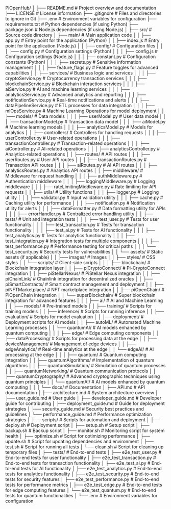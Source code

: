PiOpenHub/
│
├── README.md                   # Project overview and documentation
├── LICENSE                     # License information
├── .gitignore                  # Files and directories to ignore in Git
├── .env                        # Environment variables for configuration
├── requirements.txt            # Python dependencies (if using Python)
├── package.json                # Node.js dependencies (if using Node.js)
│
├── src/                        # Source code directory
│   ├── main/                   # Main application code
│   │   ├── app.py              # Entry point for the application (Python)
│   │   ├── index.js            # Entry point for the application (Node.js)
│   │   ├── config/             # Configuration files
│   │   │   ├── config.py       # Configuration settings (Python)
│   │   │   ├── config.js       # Configuration settings (Node.js)
│   │   │   ├── constant.py     # Configuration constants (Python)
│   │   │   ├── secrets.py      # Sensitive information management
│   │   │   ├── feature_flags.py # Feature toggles for advanced capabilities
│   │   ├── services/           # Business logic and services
│   │   │   ├── cryptoService.py # Cryptocurrency transaction services
│   │   │   ├── blockchainService.py # Blockchain interaction services
│   │   │   ├── aiService.py     # AI and machine learning services
│   │   │   ├── analyticsService.py # Advanced analytics and reporting
│   │   │   ├── notificationService.py # Real-time notifications and alerts
│   │   │   ├── dataPipelineService.py # ETL processes for data integration
│   │   │   ├── mlOpsService.py  # Machine Learning Operations for model deployment
│   │   ├── models/             # Data models
│   │   │   ├── userModel.py    # User data model
│   │   │   ├── transactionModel.py # Transaction data model
│   │   │   ├── aiModel.py      # Machine learning models
│   │   │   ├── analyticsModel.py # Models for analytics
│   │   ├── controllers/        # Controllers for handling requests
│   │   │   ├── userController.py # User-related operations
│   │   │   ├── transactionController.py # Transaction-related operations
│   │   │   ├── aiController.py  # AI-related operations
│   │   │   ├── analyticsController.py # Analytics-related operations
│   │   ├── routes/             # API routes
│   │   │   ├── userRoutes.py    # User API routes
│   │   │   ├── transactionRoutes.py # Transaction API routes
│   │   │   ├── aiRoutes.py      # AI API routes
│   │   │   ├── analyticsRoutes.py # Analytics API routes
│   │   ├── middleware/         # Middleware for request handling
│   │   │   ├── authMiddleware.py # Authentication middleware
│   │   │   ├── loggingMiddleware.py # Logging middleware
│   │   │   ├── rateLimitingMiddleware.py # Rate limiting for API requests
│   │   ├── utils/              # Utility functions
│   │   │   ├── logger.py       # Logging utility
│   │   │   ├── validator.py     # Input validation utility
│   │   │   ├── cache.py         # Caching utility for performance
│   │   │   ├── notification.py   # Notification utility for alerts
│   │   │   ├── dataFormatter.py   # Data formatting utility for APIs
│   │   │   ├── errorHandler.py    # Centralized error handling utility
│   │   ├── tests/              # Unit and integration tests
│   │   │   ├── test_user.py    # Tests for user functionality
│   │   │   ├── test_transaction.py # Tests for transaction functionality
│   │   │   ├── test_ai.py      # Tests for AI functionality
│   │   │   ├── test_analytics.py # Tests for analytics functionality
│   │   │   ├── test_integration.py # Integration tests for multiple components
│   │   │   ├── test_performance.py # Performance testing for critical paths
│   │   │   └── test_security.py     # Security tests for vulnerabilities
│   │   └── assets/             # Static assets (if applicable)
│   │       ├── images/         # Images
│   │       ├── styles/         # CSS styles
│   │       └── scripts/        # Client-side scripts
│   │
│   ├── blockchain/             # Blockchain integration layer
│   │   ├── piCryptoConnect/    # Pi-CryptoConnect integration
│   │   ├── piStellarNexus/     # PiStellar Nexus integration
│   │   ├── piChainLink/        # Chainlink integration for decentralized oracles
│   │   ├── piSmartContracts/   # Smart contract management and deployment
│   │   ├── piNFTMarketplace/   # NFT marketplace integration
│   │   ├── piOpenChain/        # PiOpenChain integration
│   │   └── superBlockchain/    # Super blockchain integration for advanced features
│   │
│   ├── ai/                     # AI and Machine Learning
│   │   ├── models/             # Pre-trained models
│   │   ├── training/           # Scripts for training models
│   │   ├── inference/          # Scripts for running inference
│   │   ├── evaluation/         # Scripts for model evaluation
│   │   ├── deployment/         # Deployment scripts for AI models
│   │   ├── autoML/             # Automated Machine Learning processes
│   │   └── quantumAI/          # AI models enhanced by quantum computing
│   │
│   ├── edge/                   # Edge computing components
│   │   ├── dataProcessing/     # Scripts for processing data at the edge
│   │   ├── deviceManagement/   # Management of edge devices
│   │   ├── edgeAnalytics/      # Real-time analytics at the edge
│   │   └── edgeAI/             # AI processing at the edge
│   │
│   ├── quantum/                # Quantum computing integration
│   │   ├── quantumAlgorithms/  # Implementation of quantum algorithms
│   │   ├── quantumSimulation/  # Simulation of quantum processes
│   │   ├── quantumNetworking/  # Quantum communication protocols
│   │   ├── quantumCryptography/ # Advanced cryptographic techniques using quantum principles
│   │   └── quantumAI/          # AI models enhanced by quantum computing
│   │
│   └── docs/                   # Documentation
│       ├── API.md              # API documentation
│       ├── architecture.md      # System architecture overview
│       ├── user_guide.md       # User guide
│       ├── developer_guide.md  # Developer guide for contributing
│       ├── deployment_guide.md  # Guide for deployment strategies
│       ├── security_guide.md    # Security best practices and guidelines
│       └── performance_guide.md  # Performance optimization strategies
│
├── scripts/                    # Scripts for automation and deployment
│   ├── deploy.sh               # Deployment script
│   ├── setup.sh                # Setup script
│   ├── backup.sh               # Backup script
│   ├── monitor.sh              # Monitoring script for system health
│   ├── optimize.sh             # Script for optimizing performance
│   ├── update.sh               # Script for updating dependencies and environment
│   ├── test.sh                 # Script for running all tests
│   └── clean.sh                # Script for cleaning up temporary files
│
├── tests/                      # End-to-end tests
│   ├── e2e_test_user.py        # End-to-end tests for user functionality
│   ├── e2e_test_transaction.py  # End-to-end tests for transaction functionality
│   ├── e2e_test_ai.py          # End-to-end tests for AI functionality
│   ├── e2e_test_analytics.py    # End-to-end tests for analytics functionality
│   ├── e2e_test_security.py     # End-to-end tests for security features
│   ├── e2e_test_performance.py  # End-to-end tests for performance metrics
│   ├── e2e_test_edge.py        # End-to-end tests for edge computing features
│   └── e2e_test_quantum.py     # End-to-end tests for quantum functionalities
│
└── .env                        # Environment variables for configuration
